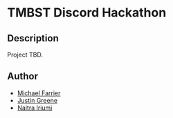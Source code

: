 # TMBST Discord Hackathon

## Description
Project TBD. 

## Author
 * [Michael Farrier](https://github.com/michaelFarrier)
 * [Justin Greene](https://github.com/greenerino)
 * [Naitra Iriumi](https://github.com/naitrai)
